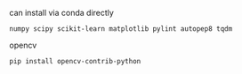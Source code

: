 
can install via conda directly
```
numpy scipy scikit-learn matplotlib pylint autopep8 tqdm 
```

opencv
```
pip install opencv-contrib-python
```